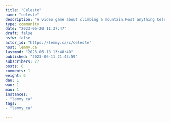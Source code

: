 ```yaml
---
title: "Celeste" 
name: "celeste"
description: "A video game about climbing a mountain.Post anything Celeste related!Game's official Discord server: https://discord.gg/AmZBJd8# Rules1. Keep everything related to Celeste.2. Spoilers are fine, but try to mark late story spoilers.3. No discrimination / be respectful.4. No NSFW.5. No politics.6. Give credit to anything that isn't yours, preferably with a link.7. No ads / spamming."
type: community
date: "2023-06-20 11:37:47"
draft: false
nsfw: false
actor_id: "https://lemmy.ca/c/celeste"
host: lemmy.ca
lastmod: "2023-06-18 13:48:40"
published: "2023-06-11 21:43:59"
subscribers: 27
posts: 6
comments: 1
weight: 6
dau: 1
wau: 1
mau: 1
instances:
- "lemmy_ca"
tags: 
- "lemmy_ca"

---
```

